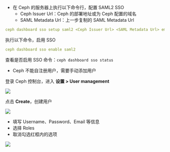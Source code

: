 <IntegrationDetailCard :title="`配置 Ceph SSO`">

- 在 Ceph 的服务器上执行以下命令行，配置 SAML2 SSO
    - Ceph Issuer Url：Ceph 的部署地址或为 Ceph 配置的域名
    - SAML Metadata Url：上一步复制的 SAML Metadata Url
```yaml
ceph dashboard sso setup saml2 <Ceph Issuer Url> <SAML Metadata Url> email
```

执行以下命令，启用 SSO
```yaml
ceph dashboard sso enable saml2
```

查看是否启用 SSO 命令：`ceph dashboard sso status`

- Ceph 不能自注册用户，需要手动添加用户

登录 Ceph 控制台，进入 **设置 &gt; User management**

![](~@imagesZhCn/integration/ceph/2-1.png)

点击 **Create**，创建用户

![](~@imagesZhCn/integration/ceph/2-2.png)

- 填写 Username、Password、Email 等信息
- 选择 Roles
- 取消勾选红框内的选项

![](~@imagesZhCn/integration/ceph/2-3.png)


</IntegrationDetailCard>